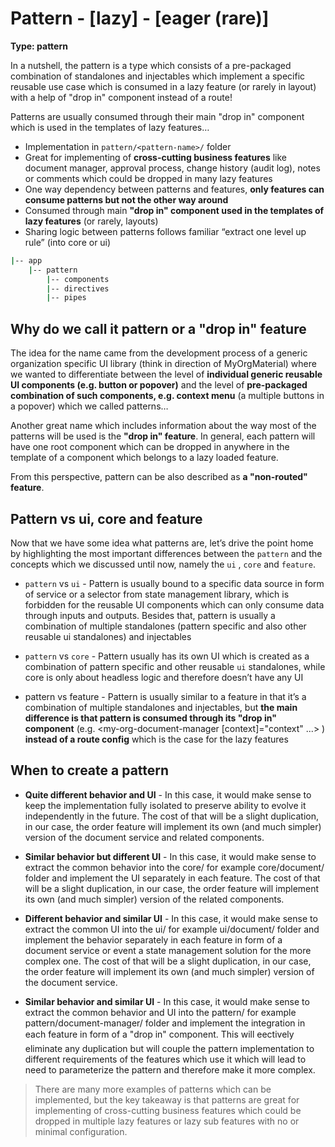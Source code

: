# Pattern - [lazy] - [eager (rare)]

**Type: pattern**

In a nutshell, the pattern is a type which consists of a pre-packaged combination of standalones and injectables which implement a specific reusable use case which is consumed in a lazy feature (or rarely in layout) with a help of "drop in" component instead of a route!

Patterns are usually consumed through their main "drop in" component which is used in the templates of lazy features…

- Implementation in `pattern/<pattern-name>/` folder
- Great for implementing of **cross-cutting business features** like document manager, approval process, change history (audit log), notes or comments which could be dropped in many lazy features
- One way dependency between patterns and features, **only features can consume patterns but not the other way around**
- Consumed through main **"drop in" component used in the templates of lazy features** (or rarely, layouts)
- Sharing logic between patterns follows familiar “extract one level up rule” (into core or ui)

```bash
|-- app
    |-- pattern
        |-- components
        |-- directives
        |-- pipes
```

## Why do we call it pattern or a "drop in" feature

The idea for the name came from the development process of a generic organization specific UI library (think in direction of MyOrgMaterial) where we wanted to differentiate between the level of **individual generic reusable UI components (e.g. button or popover)** and the level of **pre-packaged combination of such components, e.g. context menu** (a multiple buttons in a popover) which we called patterns…

Another great name which includes information about the way most of the patterns will be used is the **"drop in" feature**. In general, each pattern will have one root component which can be dropped in anywhere in the template of a
component which belongs to a lazy loaded feature.

From this perspective, pattern can be also described as **a "non-routed" feature**.

## Pattern vs ui, core and feature

Now that we have some idea what patterns are, let’s drive the point home by highlighting the most important differences between the `pattern` and the concepts which we discussed until now, namely the `ui` , `core` and `feature`.

- `pattern` vs `ui` - Pattern is usually bound to a specific data source in form of service or a selector from state management library, which is forbidden for the reusable UI components which can only consume data through inputs and outputs. Besides that, pattern is usually a combination of multiple standalones (pattern specific and also other reusable ui standalones) and injectables

- `pattern` vs `core` - Pattern usually has its own UI which is created as a combination of pattern specific and other reusable `ui` standalones, while core is only about headless logic and therefore doesn’t have any UI

- pattern vs feature - Pattern is usually similar to a feature in that it’s a combination of multiple standalones and injectables, but **the main difference is that pattern is consumed through its "drop in" component** (e.g. <my-org-document-manager [context]="context" ...> ) **instead of a route config** which is the case for the lazy features

## When to create a pattern

- **Quite different behavior and UI** - In this case, it would make sense to keep the implementation fully isolated to preserve ability to evolve it independently in the future. The cost of that will be a slight duplication, in our case, the order feature will implement its own (and much simpler) version of the document service and related components.

- **Similar behavior but different UI** - In this case, it would make sense to extract the common behavior into the core/ for example core/document/ folder and implement the UI separately in each feature. The cost of that will be a slight duplication, in our case, the order feature will implement its own (and much simpler) version of the related
  components.

- **Different behavior and similar UI** - In this case, it would make sense to extract the common UI into the ui/ for example ui/document/ folder and implement the behavior separately in each feature in form of a document service or event a state management solution for the more complex one. The cost of that will be a slight duplication, in our case, the order feature will implement its own (and much simpler) version of the document service.

- **Similar behavior and similar UI** - In this case, it would make sense to extract the common behavior and UI into the pattern/ for example pattern/document-manager/ folder and implement the integration in each feature in form of a "drop in" component. This will eectively eliminate any duplication but will couple the pattern implementation to different requirements of the features which use it which will lead to need to parameterize the pattern and therefore make it more complex.

> There are many more examples of patterns which can be implemented, but the key takeaway is that patterns are great for implementing of cross-cutting business features which could be dropped in multiple lazy features or lazy sub features with no or minimal configuration.
